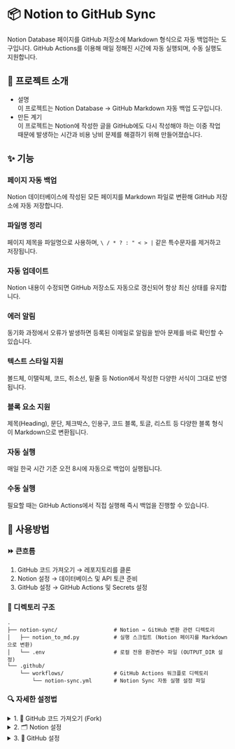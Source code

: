 # 📦 Notion to GitHub Sync

Notion Database 페이지를 GitHub 저장소에 Markdown 형식으로 자동 백업하는 도구입니다.
GitHub Actions를 이용해 매일 정해진 시간에 자동 실행되며, 수동 실행도 지원합니다.

## 📝 프로젝트 소개

- 설명  
    이 프로젝트는 Notion Database → GitHub Markdown 자동 백업 도구입니다.
- 만든 계기  
    이 프로젝트는 Notion에 작성한 글을 GitHub에도 다시 작성해야 하는 이중 작업 때문에 발생하는 시간과 비용 낭비 문제를 해결하기 위해 만들어졌습니다.
    

## ✨ 기능

### 페이지 자동 백업
Notion 데이터베이스에 작성된 모든 페이지를 Markdown 파일로 변환해 GitHub 저장소에 자동 저장합니다.

### 파일명 정리
페이지 제목을 파일명으로 사용하며, `\ / * ? : " < > |` 같은 특수문자를 제거하고 저장됩니다.

### 자동 업데이트
Notion 내용이 수정되면 GitHub 저장소도 자동으로 갱신되어 항상 최신 상태를 유지합니다.

### 에러 알림
동기화 과정에서 오류가 발생하면 등록된 이메일로 알림을 받아 문제를 바로 확인할 수 있습니다.

### 텍스트 스타일 지원
볼드체, 이탤릭체, 코드, 취소선, 밑줄 등 Notion에서 작성한 다양한 서식이 그대로 반영됩니다.

### 블록 요소 지원
제목(Heading), 문단, 체크박스, 인용구, 코드 블록, 토글, 리스트 등 다양한 블록 형식이 Markdown으로 변환됩니다.

### 자동 실행
매일 한국 시간 기준 오전 8시에 자동으로 백업이 실행됩니다.

### 수동 실행
필요할 때는 GitHub Actions에서 직접 실행해 즉시 백업을 진행할 수 있습니다.

## 📖 사용방법  

### ⏩ 큰흐름
1. GitHub 코드 가져오기 → 레포지토리를 클론
2. Notion 설정 → 데이터베이스 및 API 토큰 준비
3. GitHub 설정 → GitHub Actions 및 Secrets 설정

### 📂 디렉토리 구조
```
.
├── notion-sync/                  # Notion → GitHub 변환 관련 디렉토리
│   ├── notion_to_md.py           # 실행 스크립트 (Notion 페이지를 Markdown으로 변환)
│   └── .env                      # 로컬 전용 환경변수 파일 (OUTPUT_DIR 설정)
└── .github/
    └── workflows/                # GitHub Actions 워크플로 디렉토리
        └── notion-sync.yml       # Notion Sync 자동 실행 설정 파일
```

### 🔍 자세한 설정법
<details>
<summary>1. 🐙 GitHub 코드 가져오기 (Fork)</summary>

1. Fork 버튼 클릭 (Create new fork)  
    Notion-to-Github 레파지토리 상단에 fork 버튼 누르기
2. 계정 선택하기
    - Owner : 소유할 계정을 선택  
3. Create fork 클릭
</details>

<details>
<summary>2. 🗂 Notion 설정</summary>

#### (1) 데이터베이스 생성
1. Notion 회원 가입하기
2. `/데이터베이스` 입력 → 데이터베이스 전체 페이지 선택
3. 생성 완료
4. 데이터베이스 이름 작성 및 테스트 페이지 작성  

#### (2) Database ID 가져오기
1. 데이터베이스에 가서 창닫기 버튼 옆 공유 클릭
2. 링크 복사 클릭
3. https://www.notion.so/**DATABASE_ID**?v=~~~~
4. DATABASE_ID 부분의 텍스트 복사 후 Secret에 붙여 넣기

#### (3) Notion API 생성

1. [Notion Integration 페이지](https://www.notion.so/my-integrations) 접속 후 로그인  
2. 새 API 통합 클릭  
3. 새 API 통합 작성
   - API 통합 이름 : `to-github`  
     (⚠️ `notion` 이라는 단어는 포함 불가)  
   - 관련 워크스페이스 : 데이터베이스가 있는 워크스페이스 
   - 유형: `private`  
4. 저장 후 API Key 복사  
   - “표시하기” 클릭 → “복사” 클릭  

#### (4) GitHub 연결 (DB 공유)

1. 사용할 DB 맨 오른쪽 위 `…` 클릭(창 닫기 옆에 위치한 ...)  
2. 연결 클릭  
3. 방금 만든 API 통합(`to-github`) 검색 후 클릭  
4. 연결 확인  
</details>

<details>
<summary>3. 🐙 GitHub 설정</summary>

#### (1) GitHub Secret Variables 설정

1. Notion to GitHub 코드를 Fork한 레포지토리에서 상단 탭의 Settings 클릭  
<details>
<summary>용어 설명</summary>

- 클론(Clone) : 프로젝트 전체를 내 로컬 저장소(내 컴퓨터)에 복사  
- 포크(Fork) : 프로젝트 전체를 내 원격 저장소(GitHub 계정)에 복사  
- 레포지토리(Repository) : GitHub 저장소  
- 탭(Tab) : GitHub 상단의 메뉴 항목  
</details>

2. 좌측 메뉴에서 Security → Secrets and variables → Actions 클릭  
3. New repository secret 버튼 클릭  
4. Name과 Secret 입력
    - Name : 작성 해야 할 이름 (환경 변수명)(반드시 일치해야 함 → 오타 주의)
    - Secret : 복사 붙여 넣기 할 실제 값 (작성 후 다시 확인 불가 → 복사 저장 권장)
        
<details>
<summary>🔑 필수로 만들어야할 Secret 변수 목록</summary>
        
1. name : NOTION_API_KEY  
    secret : Notion에서 발급받은 API 키  
    [NOTION_API_KEY 발급방법](####(3) Notion API 생성)
2. name : DATABASE_ID  
    secret : Notion 데이터베이스 고유 번호  
    [DATABASE_ID 가져오는 방법](####(2) Database ID 가져오기)    
3. name : SENDER_EMAIL  
    secret : 송신 이메일 주소 (예: [ramgthunder12@gmail.com](mailto:ramgthunder12@gmail.com))                
4. name : EMAIL_PASSWORD  
    secret : 송신 이메일 계정 비밀번호 (예: NotionToGithub9080$)
5. name : RECIVER_EMAIL  
    secret : 오류 알림을 받을 수신 이메일 주소 (예: [ramgthunder12@gmail.com](mailto:ramgthunder12@gmail.com))      
6. name : GH_TOKEN  
    secret : GitHub에서 push/commit 권한을 가진 Personal Access Token
            
        
<details>
<summary>GitHub Personal Access Token 발급 방법</summary>

1. 프로필 아이콘 → Settings
2. 좌측 하단 Developer settings
3. Personal Access Tokens → Tokens (classic)
4. Generate new token (classic) 클릭
5. Note에 GH_TOKEN 입력
6. 권한 체크
    - workflow (GitHub Actions)
    - write:packages (GitHub Package)
    - admin:repo_hook
    - delete_repo
7. Generate token 클릭
8. 복사 후 메모장에 저장
</details>
</details>
5. Add secret 버튼 클릭

#### (2) .env 설정
- 파일 위치 : 프로젝트 루트  
- 설정 방법 : `.env` 파일에서 TILDB 글씨를 지우고 원하는 파일명 작성  
- 필수 값  
  - OUTPUT_DIR : Notion 페이지를 저장할 폴더명 (Notion 데이터베이스 이름과 동일하게 설정 권장)  


#### (3) 추가 설정
<details>
<summary>⏰ 시간 설정</summary>

- 파일 위치 : `.github/workflows/workflow_dispatch.yml`  
- 설정 방법 : 7번 줄의 23을 원하는 시간으로 변경  
  - GitHub Actions는 UTC 기준으로 동작  
  - 예: 23시 (UTC) = 한국 시간 오전 8시  
  - 원하는 한국 시간 -9시간 값으로 설정  
</details>
</details>
